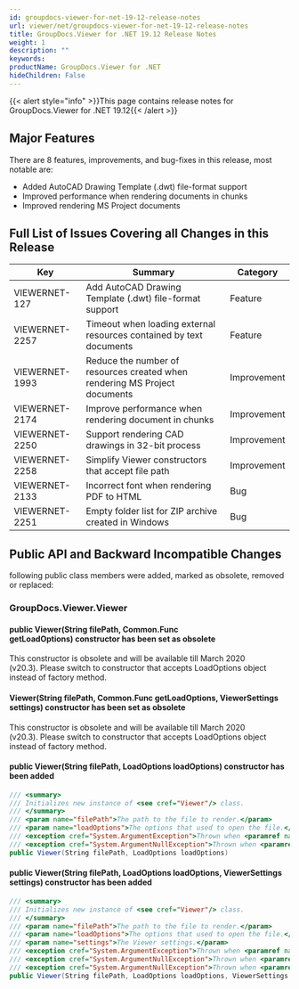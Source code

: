 ```yaml
---
id: groupdocs-viewer-for-net-19-12-release-notes
url: viewer/net/groupdocs-viewer-for-net-19-12-release-notes
title: GroupDocs.Viewer for .NET 19.12 Release Notes
weight: 1
description: ""
keywords: 
productName: GroupDocs.Viewer for .NET
hideChildren: False
---
```

{{< alert style="info" >}}This page contains release notes for GroupDocs.Viewer for .NET 19.12{{< /alert >}}

## Major Features

There are 8 features, improvements, and bug-fixes in this release, most notable are:

*   Added AutoCAD Drawing Template (.dwt) file-format support
*   Improved performance when rendering documents in chunks
*   Improved rendering MS Project documents

## Full List of Issues Covering all Changes in this Release

| Key | Summary | Category |
| --- | --- | --- |
| VIEWERNET-127 | Add AutoCAD Drawing Template (.dwt) file-format support | Feature |
| VIEWERNET-2257 | Timeout when loading external resources contained by text documents | Feature |
| VIEWERNET-1993 | Reduce the number of resources created when rendering MS Project documents | Improvement |
| VIEWERNET-2174 | Improve performance when rendering document in chunks | Improvement |
| VIEWERNET-2250 | Support rendering CAD drawings in 32-bit process | Improvement |
| VIEWERNET-2258 | Simplify Viewer constructors that accept file path | Improvement |
| VIEWERNET-2133 | Incorrect font when rendering PDF to HTML | Bug |
| VIEWERNET-2251 | Empty folder list for ZIP archive created in Windows | Bug |

## Public API and Backward Incompatible Changes

following public class members were added, marked as obsolete, removed or replaced:

### GroupDocs.Viewer.Viewer

#### public Viewer(String filePath, Common.Func<LoadOptions> getLoadOptions) constructor has been set as obsolete 

This constructor is obsolete and will be available till March 2020 (v20.3). Please switch to constructor that accepts LoadOptions object instead of factory method.

#### Viewer(String filePath, Common.Func<LoadOptions> getLoadOptions, ViewerSettings settings) constructor has been set as obsolete 

This constructor is obsolete and will be available till March 2020 (v20.3). Please switch to constructor that accepts LoadOptions object instead of factory method.

#### public Viewer(String filePath, LoadOptions loadOptions) constructor has been added

```csharp
/// <summary>
/// Initializes new instance of <see cref="Viewer"/> class.
/// </summary>
/// <param name="filePath">The path to the file to render.</param>
/// <param name="loadOptions">The options that used to open the file.</param>
/// <exception cref="System.ArgumentException">Thrown when <paramref name="filePath"/> is null or empty.</exception>
/// <exception cref="System.ArgumentNullException">Thrown when <paramref name="loadOptions"/> is null.</exception>
public Viewer(String filePath, LoadOptions loadOptions)
```

#### public Viewer(String filePath, LoadOptions loadOptions, ViewerSettings settings) constructor has been added

```csharp
/// <summary>
/// Initializes new instance of <see cref="Viewer"/> class.
/// </summary>
/// <param name="filePath">The path to the file to render.</param>
/// <param name="loadOptions">The options that used to open the file.</param>
/// <param name="settings">The Viewer settings.</param>
/// <exception cref="System.ArgumentException">Thrown when <paramref name="filePath"/> is null or empty.</exception>
/// <exception cref="System.ArgumentNullException">Thrown when <paramref name="loadOptions"/> is null.</exception>
/// <exception cref="System.ArgumentNullException">Thrown when <paramref name="settings"/> is null.</exception>
public Viewer(String filePath, LoadOptions loadOptions, ViewerSettings settings)
```
